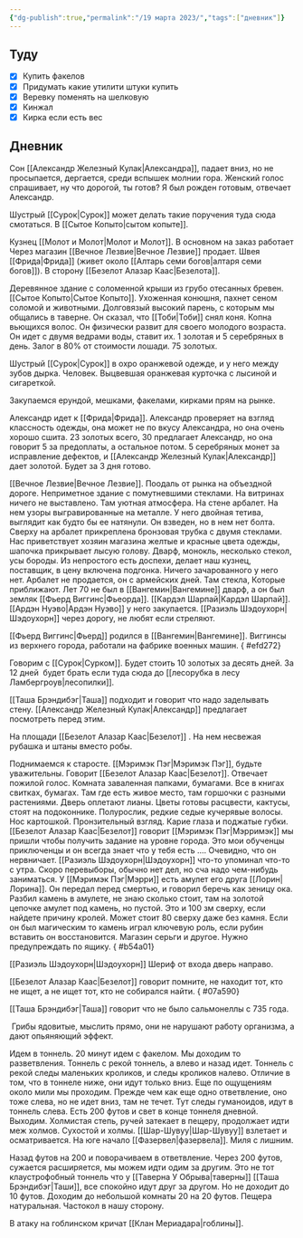 ```yaml
---
{"dg-publish":true,"permalink":"/19 марта 2023/","tags":["дневник"]}
---
```


## Туду
- [x] Купить факелов
- [x] Придумать какие утилити штуки купить
- [x] Веревку поменять на шелковую
- [x] Кинжал
- [x] Кирка если есть вес
## Дневник

Сон [[Александр Железный Кулак\|Александра]], падает вниз, но не просыпается, дергается, среди вспышек молнии гора. Женский голос спрашивает, ну что дорогой, ты готов? Я был рожден готовым, отвечает Александр.

Шустрый [[Сурок\|Сурок]] может делать такие поручения туда сюда смотаться. В [[Сытое Копыто\|сытом копыте]].

Кузнец [[Молот и Молот\|Молот и Молот]]. В основном на заказ работает Через магазин [[Вечное Лезвие\|Вечное Лезвие]] продает. Швея [[Фрида\|Фрида]] (живет около [[Алтарь семи богов\|алтаря семи богов]]). В сторону [[Безелот Алазар Каас\|Безелота]].

Деревянное здание с соломенной крыши из грубо отесанных бревен. [[Сытое Копыто\|Сытое Копыто]]. Ухоженная конюшня, пахнет сеном соломой и животными. Долговязый высокий парень, с которым мы общались в таверне. Он сказал, что [[Тоби\|Тоби]] снял коня. Копна вьющихся волос. Он физически развит для своего молодого возраста. Он идет с двумя ведрами воды, ставит их. 1 золотая и 5 серебряных в день. Залог в 80% от стоимости лошади. 75 золотых.

Шустрый [[Сурок\|Сурок]] в охро оранжевой одежде, и у него между зубов дырка. Человек. Выцвевшая оранжевая курточка с лысиной и сигареткой.

Закупаемся ерундой, мешками, факелами, кирками прям на рынке.

Александр идет к [[Фрида\|Фрида]]. Александр проверяет на взгляд классность одежды, она может не по вкусу Александра, но она очень хорошо сшита. 23 золотых всего, 30 предлагает Александр, но она говорит 5 за предоплаты, а остальное потом. 5 серебряных монет за исправление дефектов, и [[Александр Железный Кулак\|Александр]] дает золотой. Будет за 3 дня готово.

[[Вечное Лезвие\|Вечное Лезвие]]. Поодаль от рынка на объездной дороге. Неприметное здание с помутневшими стеклами. На витринах ничего не выставлено. Там уютная атмосфера. На стене арбалет. На нем узоры выгравированные на металле. У него двойная тетива, выглядит как будто бы ее натянули. Он взведен, но в нем нет болта. Сверху на арбалет прикреплена бронзовая трубка с двумя стеклами. Нас приветствует хозяин магазина желтые и красные цвета одежды, шапочка прикрывает лысую голову. Дварф, монокль, несколько стекол, усы бороды. Из непростого есть доспехи, делает наш кузнец, поставщик, в цену включена подгонка. Ничего зачарованного у него нет. Арбалет не продается, он с армейских дней. Там стекла, Которые приближают. Лет 70 не был в [[Вангемин\|Вангемине]] дварф, а он был земляк [[Фьерд Виггинс\|Фьеорда]]. [[Кардэл Шарпай\|Кардэл Шарпай]]. [[Ардэн Нуэво\|Ардэн Нуэво]] у него закупается. [[Разиэль Шэдоухорн\|Шэдоухорн]] через дорогу, не любят если стреляют.

[[Фьерд Виггинс\|Фьерд]] родился в [[Вангемин\|Вангемине]]. Виггинсы из верхнего города, работали на фабрике военных машин.
{ #efd272}


Говорим с [[Сурок\|Сурком]]. Будет стоить 10 золотых за десять дней. За 12 дней  будет брать если туда сюда до [[лесорубка в лесу Ламбергроув\|лесопилки]].

[[Таша Брэндибэг\|Таша]] подходит и говорит что надо заделывать стену. [[Александр Железный Кулак\|Александр]] предлагает посмотреть перед этим.

На площади [[Безелот Алазар Каас\|Безелот]] . На нем несвежая рубашка и штаны вместо робы.

Поднимаемся к старосте. [[Мэримэк Пэг\|Мэримэк Пэг]], будьте уважительны. Говорит [[Безелот Алазар Каас\|Безелот]]. Отвечает пожилой голос. Комната заваленная папками, бумагами. Все в книгах свитках, бумагах. Там где есть живое место, там горшочки с разными растениями. Дверь оплетают лианы. Цветы готовы расцвести, кактусы, стоят на подоконнике. Полурослик, редкие седые кучерявые волосы. Нос картошкой. Пронзительный взгляд. Карие глаза и поджатые губки. [[Безелот Алазар Каас\|Безелот]] говорит [[Мэримэк Пэг\|Мэрримэк]] мы пришли чтобы получить задание на уровне города. Это мои обученцы приключенцы и он всегда знает что у тебя есть .... Очевидно, что он нервничает. [[Разиэль Шэдоухорн\|Шэдоухорн]] что-то упоминал что-то с утра. Скоро перевыборы, обычно нет дел, но сча надо чем-нибудь заниматься. У [[Мэримэк Пэг\|Мэрри]] есть амулет его друга [[Лорин\|Лорина]]. Он передал перед смертью, и говорил беречь как зеницу ока. Разбил камень в амулете, не знаю сколько стоит, там на золотой цепочке амулет под камень, но пустой. Это и 100 зм сверху, если найдете причину кролей. Может стоит 80 сверху даже без камня. Если он был магическим то камень играл ключевую роль, если рубин вставить он восстановится. Магазин серьги и другое. Нужно предупреждать по ящику.
{ #b54a01}


[[Разиэль Шэдоухорн\|Шэдоухорн]] Шериф от входа дверь направо.

[[Безелот Алазар Каас\|Безелот]] говорит помните, не находит тот, кто не ищет, а не ищет тот, кто не собирался найти.
{ #07a590}


[[Таша Брэндибэг\|Таша]] говорит что не было сальмонеллы с 735 года.

 Грибы ядовитые, мыслить прямо, они не нарушают работу организма, а дают опьяняющий эффект.

Идем в тоннель. 20 минут идем с факелом. Мы доходим то разветвления. Тоннель с рекой тоннель, а влево и назад идет. Тоннель с рекой следы маленьких кроликов, и следы кроликов налево. Отличие в том, что в тоннеле ниже, они идут только вниз. Еще по ощущениям около мили мы проходим. Прежде чем как еще одно ответвление, оно тоже слева, но не идет вниз, там не течет. Тут следы гуманоидов, идут в тоннель слева. Есть 200 футов и свет в конце тоннеля дневной. Выходим. Холмистая степь, ручей затекает в пещеру, продолжает идти меж холмов. Сухостой и холмы. [[Шар-Шувуу\|Шар-Шувуу]] взлетает и осматривается. На юге начало [[Фазервел\|фазервела]]. Миля с лишним.

Назад футов на 200 и поворачиваем в ответвление. Через 200 футов, сужается расширяется, мы можем идти одим за другим. Это не тот клаустрофобный тоннель что у [[Таверна У Обрыва\|таверны]] [[Таша Брэндибэг\|Таши]], все спокойно идут друг за другом. Но не доходит до 10 футов. Доходим до небольшой комнаты 20 на 20 футов. Пещера натуральная. Частокол в нашу сторону.

В атаку на гоблинском кричат [[Клан Мериадара\|гоблины]].